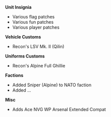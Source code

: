 **Unit Insignia**
- Various flag patches
- Various fun patches
- Various player patches

**Vehicle Customs**
- Recon's LSV Mk. II (Qilin)

**Uniforms Customs**
- Recon's Alpine Full Ghillie

**Factions**
- Added Sniper (Alpine) to NATO faction
- Added ...

**Misc**
- Adds Ace NVG WP Arsenal Extended Compat